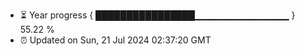 - ⏳ Year progress { ████████████████▁▁▁▁▁▁▁▁▁▁▁▁▁▁ } 55.22 %
- ⏰ Updated on Sun, 21 Jul 2024 02:37:20 GMT

